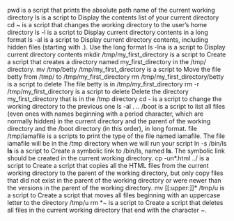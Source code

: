 pwd is a script that prints the absolute path name of the current working directory
ls is a script to Display the contents list of your current directory
cd ~ is a script that changes the working directory to the user’s home directory
ls -l is a script to Display current directory contents in a long format
ls -al is a script to Display current directory contents, including hidden files (starting with .). Use the long format
ls -lna is a script to Display current directory contents
mkdir /tmp/my_first_directory is a script to Create a script that creates a directory named my_first_directory in the /tmp/ directory.
mv /tmp/betty /tmp/my_first_directory is a script to Move the file betty from /tmp/ to /tmp/my_first_directory
rm /tmp/my_first_directory/betty is a script to delete The file betty is in /tmp/my_first_directory
rm -r  /tmp/my_first_directory is a script to delete Delete the directory my_first_directory that is in the /tmp directory
cd - is a script to change the working directory to the previous one
ls -al . .. /boot is a script to list all files (even ones with names beginning with a period character, which are normally hidden) in the current directory and the parent of the working directory and the /boot directory (in this order), in long format.
file /tmp/iamafile is a scripts to print the type of the file named iamafile. The file iamafile will be in the /tmp directory when we will run your script
ln -s /bin/ls __ls__ is a script to Create a symbolic link to /bin/ls, named __ls__. The symbolic link should be created in the current working directory.
cp -un*.html ../ is a script to Create a script that copies all the HTML files from the current working directory to the parent of the working directory, but only copy files that did not exist in the parent of the working directory or were newer than the versions in the parent of the working directory.
mv [[:upper:]]* /tmp/u is a script to Create a script that moves all files beginning with an uppercase letter to the directory /tmp/u
rm *~ is a script to Create a script that deletes all files in the current working directory that end with the character ~.
